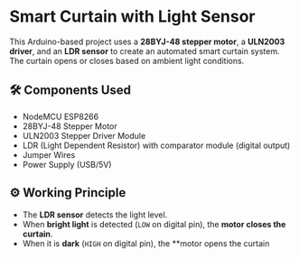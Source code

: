 # Smart Curtain with Light Sensor

This Arduino-based project uses a **28BYJ-48 stepper motor**, a **ULN2003 driver**, and an **LDR sensor** to create an automated smart curtain system. The curtain opens or closes based on ambient light conditions.

## 🛠️ Components Used

- NodeMCU ESP8266
- 28BYJ-48 Stepper Motor
- ULN2003 Stepper Driver Module
- LDR (Light Dependent Resistor) with comparator module (digital output)
- Jumper Wires
- Power Supply (USB/5V)

## ⚙️ Working Principle

- The **LDR sensor** detects the light level.
- When **bright light** is detected (`LOW` on digital pin), the **motor closes the curtain**.
- When it is **dark** (`HIGH` on digital pin), the **motor opens the curtain
